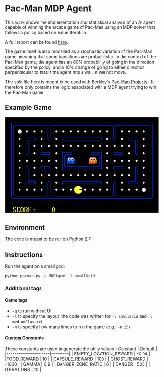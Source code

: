 # Pac-Man MDP Agent
This work shows the implementation and statistical analysis of an AI agent capable of winning the arcade game of Pac-Man using an MDP solver that follows a policy based on Value Iteration.

A full report can be found [here](docs/report.pdf).

The game itself is also modelled as a stochastic variation of the Pac-Man game, meaning that some transitions are probabilistic. In the context of the Pac-Man game, the agent has an 80% probability of going in the direction specified by the policy, and a 10% change of going to either direction perpendicular to that.If the agent hits a wall, it will not move.

 The sole file here is meant to be used with Berkley's [Pac-Man Projects
](http://ai.berkeley.edu/project_overview.html). It therefore only contains the logic associated with a MDP agent trying to win the Pac-Man game.


## Example Game

<div align="center">
<img with="60%" src="docs/game.gif">
</div>

## Environment

The code is meant to be run on [Python 2.7](https://www.python.org/download/releases/2.7/)
## Instructions

Run the agent on a small grid:

```zsh
python pacman.py -p MDPAgent -l smallGrid
```

### Additional tags

#### Game tags
- `-q` to run without UI
- `-l` to specify the layout (the code was written for `-l smallGrid` and `-l mediumClassic`)
- `-n` to specify how many times to run the game (e.g.: `-n 25`)

#### Custom Constants
These constants are used to generate the utiliy values
| Constant              | Default |
|----------------------|---------|
| EMPTY_LOCATION_REWARD | -0.04   |
|FOOD_REWARD           | 10      |
| CAPSULE_REWARD        | 100     |
| GHOST_REWARD          | -1000   |
|  GAMMA                 | 0.9     |
| DANGER_ZONE_RATIO     | 6       |
| DANGER                | 500     |
| ITERATIONS            | 10      |
